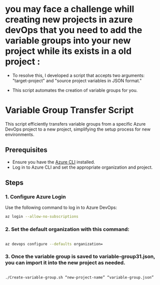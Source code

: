 # you may face a challenge whill creating new projects in azure devOps that you need to add the variable groups into your new project while its exists in a old project : 

- To resolve this, I developed a script that accepts two arguments: "target-project" and "source project variables in JSON format."

- This script automates the creation of variable groups for you.

# Variable Group Transfer Script

This script efficiently transfers variable groups from a specific Azure DevOps project to a new project, simplifying the setup process for new environments.

## Prerequisites

- Ensure you have the [Azure CLI](https://docs.microsoft.com/en-us/cli/azure/install-azure-cli) installed.
- Log in to Azure CLI and set the appropriate organization and project.

## Steps

### 1. Configure Azure Login

Use the following command to log in to Azure DevOps:

```bash
az login --allow-no-subscriptions

```
### 2. Set the default organization with this command:

```bash

az devops configure --defaults organization=


```
### 3. Once the variable group is saved to variable-group31.json, you can import it into the new project as needed.

```bash

./Create-variable-group.sh “new-project-name” “variable-group.json”

```